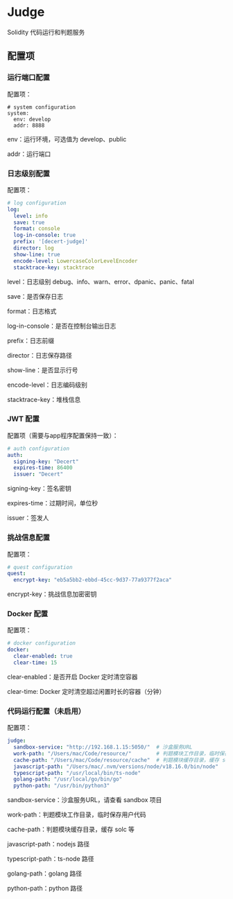 # Judge

Solidity 代码运行和判题服务

## 配置项

### 运行端口配置

配置项：

```
# system configuration
system:
  env: develop
  addr: 8888
```

env：运行环境，可选值为 develop、public

addr：运行端口

### 日志级别配置

配置项：
```yaml
# log configuration
log:
  level: info
  save: true
  format: console
  log-in-console: true
  prefix: '[decert-judge]'
  director: log
  show-line: true
  encode-level: LowercaseColorLevelEncoder
  stacktrace-key: stacktrace
```

level：日志级别 debug、info、warn、error、dpanic、panic、fatal

save：是否保存日志

format：日志格式

log-in-console：是否在控制台输出日志

prefix：日志前缀

director：日志保存路径

show-line：是否显示行号

encode-level：日志编码级别

stacktrace-key：堆栈信息

### JWT 配置

配置项（需要与app程序配置保持一致）：

```yaml
# auth configuration
auth:
  signing-key: "Decert"
  expires-time: 86400
  issuer: "Decert"
```

signing-key：签名密钥

expires-time：过期时间，单位秒

issuer：签发人

### 挑战信息配置

配置项：

```yaml
# quest configuration
quest:
  encrypt-key: "eb5a5bb2-ebbd-45cc-9d37-77a9377f2aca"
```

encrypt-key：挑战信息加密密钥

### Docker 配置

配置项：

```yaml
# docker configuration
docker:
  clear-enabled: true 
  clear-time: 15
```

clear-enabled：是否开启 Docker 定时清空容器

clear-time: Docker 定时清空超过闲置时长的容器（分钟）

### 代码运行配置（未启用）

配置项：

```yaml
judge:
  sandbox-service: "http://192.168.1.15:5050/"  # 沙盒服务URL
  work-path: "/Users/mac/Code/resource/"        # 判题模块工作目录，临时保存用户代码
  cache-path: "/Users/mac/Code/resource/cache"  # 判题模块缓存目录，缓存 solc 等
  javascript-path: "/Users/mac/.nvm/versions/node/v18.16.0/bin/node"
  typescript-path: "/usr/local/bin/ts-node"
  golang-path: "/usr/local/go/bin/go"
  python-path: "/usr/bin/python3"
```

sandbox-service：沙盒服务URL，请查看 sandbox 项目

work-path：判题模块工作目录，临时保存用户代码

cache-path：判题模块缓存目录，缓存 solc 等

javascript-path：nodejs 路径

typescript-path：ts-node 路径

golang-path：golang 路径

python-path：python 路径